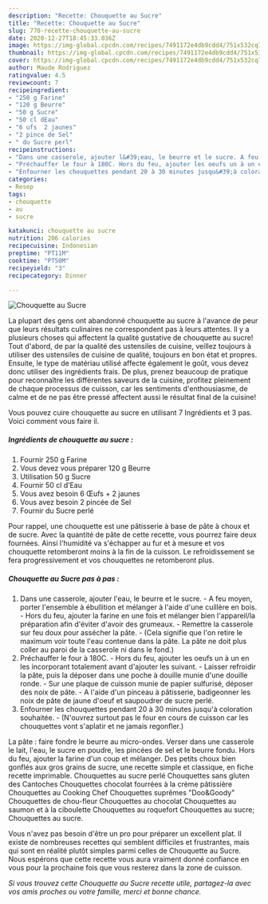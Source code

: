 ```yaml
---
description: "Recette: Chouquette au Sucre"
title: "Recette: Chouquette au Sucre"
slug: 770-recette-chouquette-au-sucre
date: 2020-12-27T18:45:33.036Z
image: https://img-global.cpcdn.com/recipes/7491172e4db9cdd4/751x532cq70/chouquette-au-sucre-photo-principale-de-la-recette.jpg
thumbnail: https://img-global.cpcdn.com/recipes/7491172e4db9cdd4/751x532cq70/chouquette-au-sucre-photo-principale-de-la-recette.jpg
cover: https://img-global.cpcdn.com/recipes/7491172e4db9cdd4/751x532cq70/chouquette-au-sucre-photo-principale-de-la-recette.jpg
author: Maude Rodriguez
ratingvalue: 4.5
reviewcount: 7
recipeingredient:
- "250 g Farine"
- "120 g Beurre"
- "50 g Sucre"
- "50 cl dEau"
- "6 ufs  2 jaunes"
- "2 pince de Sel"
- " du Sucre perl"
recipeinstructions:
- "Dans une casserole, ajouter l&#39;eau, le beurre et le sucre. A feu moyen, porter l&#39;ensemble à ébullition et mélanger à l&#39;aide d&#39;une cuillère en bois. Hors du feu, ajouter la farine en une fois et mélanger bien l&#39;appareil/la préparation afin d&#39;éviter d&#39;avoir des grumeaux. Remettre la casserole sur feu doux pour assécher la pâte. (Cela signifie que l&#39;on retire le maximum voir toute l&#39;eau contenue dans la pâte. La pâte ne doit plus coller au paroi de la casserole ni dans le fond.)"
- "Préchauffer le four à 180C. Hors du feu, ajouter les oeufs un à un en les incorporant totalement avant d&#39;ajouter les suivant. Laisser refroidir la pâte, puis la déposer dans une poche à douille munie d&#39;une douille ronde. Sur une plaque de cuisson munie de papier sulfurisé, déposer des noix de pâte. A l&#39;aide d&#39;un pinceau à pâtisserie, badigeonner les noix de pâte de jaune d&#39;oeuf et saupoudrer de sucre perlé."
- "Enfourner les chouquettes pendant 20 à 30 minutes jusqu&#39;à coloration souhaitée. (N&#39;ouvrez surtout pas le four en cours de cuisson car les chouquettes vont s&#39;aplatir et ne jamais regonfler.)"
categories:
- Resep
tags:
- chouquette
- au
- sucre

katakunci: chouquette au sucre 
nutrition: 206 calories
recipecuisine: Indonesian
preptime: "PT11M"
cooktime: "PT50M"
recipeyield: "3"
recipecategory: Dinner

---
```



![Chouquette au Sucre](https://img-global.cpcdn.com/recipes/7491172e4db9cdd4/751x532cq70/chouquette-au-sucre-photo-principale-de-la-recette.jpg)

La plupart des gens ont abandonné chouquette au sucre à l'avance de peur que leurs résultats culinaires ne correspondent pas à leurs attentes. Il y a plusieurs choses qui affectent la qualité gustative de chouquette au sucre! Tout d'abord, de par la qualité des ustensiles de cuisine, veillez toujours à utiliser des ustensiles de cuisine de qualité, toujours en bon état et propres. Ensuite, le type de matériau utilisé affecte également le goût, vous devez donc utiliser des ingrédients frais. De plus, prenez beaucoup de pratique pour reconnaître les différentes saveurs de la cuisine, profitez pleinement de chaque processus de cuisson, car les sentiments d'enthousiasme, de calme et de ne pas être pressé affectent aussi le résultat final de la cuisine!

<!--inarticleads1-->

Vous pouvez cuire chouquette au sucre en utilisant 7 Ingrédients et 3 pas. Voici comment vous faire il.

##### Ingrédients de chouquette au sucre :

1. Fournir 250 g Farine
1. Vous devez vous préparer 120 g Beurre
1. Utilisation 50 g Sucre
1. Fournir 50 cl d’Eau
1. Vous avez besoin 6 Œufs + 2 jaunes
1. Vous avez besoin 2 pincée de Sel
1. Fournir  du Sucre perlé


Pour rappel, une chouquette est une pâtisserie à base de pâte à choux et de sucre. Avec la quantité de pâte de cette recette, vous pourrez faire deux fournées. Ainsi l&#39;humidité va s&#39;échapper au fur et à mesure et vos chouquette retomberont moins à la fin de la cuisson. Le refroidissement se fera progressivement et vos chouquettes ne retomberont plus. 

<!--inarticleads2-->

##### Chouquette au Sucre pas à pas :

1. Dans une casserole, ajouter l&#39;eau, le beurre et le sucre. - A feu moyen, porter l&#39;ensemble à ébullition et mélanger à l&#39;aide d&#39;une cuillère en bois. - Hors du feu, ajouter la farine en une fois et mélanger bien l&#39;appareil/la préparation afin d&#39;éviter d&#39;avoir des grumeaux. - Remettre la casserole sur feu doux pour assécher la pâte. - (Cela signifie que l&#39;on retire le maximum voir toute l&#39;eau contenue dans la pâte. La pâte ne doit plus coller au paroi de la casserole ni dans le fond.)
1. Préchauffer le four à 180C. - Hors du feu, ajouter les oeufs un à un en les incorporant totalement avant d&#39;ajouter les suivant. - Laisser refroidir la pâte, puis la déposer dans une poche à douille munie d&#39;une douille ronde. - Sur une plaque de cuisson munie de papier sulfurisé, déposer des noix de pâte. - A l&#39;aide d&#39;un pinceau à pâtisserie, badigeonner les noix de pâte de jaune d&#39;oeuf et saupoudrer de sucre perlé.
1. Enfourner les chouquettes pendant 20 à 30 minutes jusqu&#39;à coloration souhaitée. - (N&#39;ouvrez surtout pas le four en cours de cuisson car les chouquettes vont s&#39;aplatir et ne jamais regonfler.)


La pâte : faire fondre le beurre au micro-ondes. Verser dans une casserole le lait, l&#39;eau, le sucre en poudre, les pincées de sel et le beurre fondu. Hors du feu, ajouter la farine d&#39;un coup et mélanger. Des petits choux bien gonflés aux gros grains de sucre, une recette simple et classique, en fiche recette imprimable. Chouquettes au sucre perlé Chouquettes sans gluten des Cantoches Chouquettes chocolat fourrées à la crème pâtissière Chouquettes au Cooking Chef Chouquettes suprêmes &#34;Doo&amp;Goody&#34; Chouquettes de chou-fleur Chouquettes au chocolat Chouquettes au saumon et à la ciboulette Chouquettes au roquefort Chouquettes au sucre; Chouquettes au sucre. 

<!--inarticleads1-->

<p>
Vous n'avez pas besoin d'être un pro pour préparer un excellent plat. Il existe de nombreuses recettes qui semblent difficiles et frustrantes, mais qui sont en réalité plutôt simples parmi celles de Chouquette au Sucre. Nous espérons que cette recette vous aura vraiment donné confiance en vous pour la prochaine fois que vous resterez dans la zone de cuisson.
</p>

<p>
<i>Si vous trouvez cette Chouquette au Sucre recette utile, partagez-la avec vos amis proches ou votre famille, merci et bonne chance.</i>
</p>
